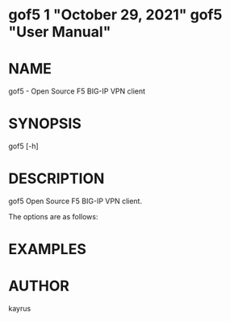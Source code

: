 gof5 1 "October 29, 2021" gof5 "User Manual"
========================================

# NAME
gof5 - Open Source F5 BIG-IP VPN client

# SYNOPSIS
gof5 [-h]

# DESCRIPTION
gof5 Open Source F5 BIG-IP VPN client.

The options are as follows:


# EXAMPLES

# AUTHOR
kayrus